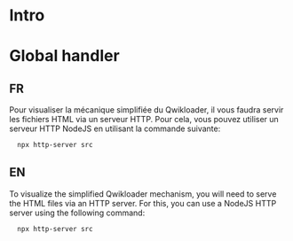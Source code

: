 # Intro

# Global handler

## FR

Pour visualiser la mécanique simplifiée du Qwikloader, il vous faudra servir les fichiers HTML via un serveur HTTP. Pour cela, vous pouvez utiliser un serveur HTTP NodeJS en utilisant la commande suivante: 

```bash
  npx http-server src
```

## EN

To visualize the simplified Qwikloader mechanism, you will need to serve the HTML files via an HTTP server. For this, you can use a NodeJS HTTP server using the following command:

```bash
  npx http-server src
```